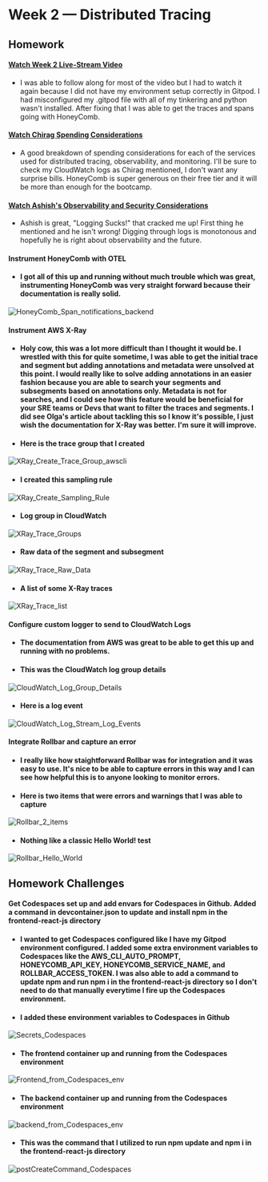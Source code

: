 # Week 2 — Distributed Tracing

## Homework

#### [Watch Week 2 Live-Stream Video](https://www.youtube.com/watch?v=2GD9xCzRId4&list=PLBfufR7vyJJ7k25byhRXJldB5AiwgNnWv&index=30)
* I was able to follow along for most of the video but I had to watch it again because I did not have my environment setup correctly in Gitpod. I had misconfigured my .gitpod file with all of my tinkering and python wasn't installed. After fixing that I was able to get the traces and spans going with HoneyComb.
   
#### [Watch Chirag Spending Considerations](https://www.youtube.com/watch?v=2W3KeqCjtDY)
* A good breakdown of spending considerations for each of the services used for distributed tracing, observability, and monitoring. I'll be sure to check my CloudWatch logs as Chirag mentioned, I don't want any surprise bills. HoneyComb is super generous on their free tier and it will be more than enough for the bootcamp.

#### [Watch Ashish's Observability and Security Considerations](https://www.youtube.com/watch?v=bOf4ITxAcXc&list=PLBfufR7vyJJ7k25byhRXJldB5AiwgNnWv&index=31)
* Ashish is great, "Logging Sucks!" that cracked me up! First thing he mentioned and he isn't wrong! Digging through logs is monotonous and hopefully he is right about observability and the future. 

#### Instrument HoneyComb with OTEL
* #### I got all of this up and running without much trouble which was great, instrumenting HoneyComb was very straight forward because their documentation is really solid.
![HoneyComb_Span_notifications_backend](assets/HoneyComb_Span_notifications_backend.png)

#### Instrument AWS X-Ray
* #### Holy cow, this was a lot more difficult than I thought it would be. I wrestled with this for quite sometime, I was able to get the initial trace and segment but adding annotations and metadata were unsolved at this point. I would really like to solve adding annotations in an easier fashion because you are able to search your segments and subsegments based on annotations only. Metadata is not for searches, and I could see how this feature would be beneficial for your SRE teams or Devs that want to filter the traces and segments. I did see Olga's article about tackling this so I know it's possible, I just wish the documentation for X-Ray was better. I'm sure it will improve.
* #### Here is the trace group that I created
![XRay_Create_Trace_Group_awscli](assets/XRay_Create_Trace_Group_awscli.png)
* #### I created this sampling rule
![XRay_Create_Sampling_Rule](assets/XRay_Create_Sampling_Rule.png)
* #### Log group in CloudWatch
![XRay_Trace_Groups](assets/XRay_Trace_Groups.png)
* #### Raw data of the segment and subsegment
![XRay_Trace_Raw_Data](assets/XRay_Trace_Raw_Data.png)
* #### A list of some X-Ray traces
![XRay_Trace_list](assets/XRay_Trace_list.png)

#### Configure custom logger to send to CloudWatch Logs
* #### The documentation from AWS was great to be able to get this up and running with no problems.
* #### This was the CloudWatch log group details
![CloudWatch_Log_Group_Details](assets/CloudWatch_Log_Group_Details.png)
* #### Here is a log event
![CloudWatch_Log_Stream_Log_Events](assets/CloudWatch_Log_Stream_Log_Events.png)

#### Integrate Rollbar and capture an error
* #### I really like how staightforward Rollbar was for integration and it was easy to use. It's nice to be able to capture errors in this way and I can see how helpful this is to anyone looking to monitor errors.
* #### Here is two items that were errors and warnings that I was able to capture
![Rollbar_2_items](assets/Rollbar_2_items.png)
* #### Nothing like a classic Hello World! test
![Rollbar_Hello_World](assets/Rollbar_Hello_World.png)

## Homework Challenges

#### Get Codespaces set up and add envars for Codespaces in Github. Added a command in devcontainer.json to update and install npm in the frontend-react-js directory
* #### I wanted to get Codespaces configured like I have my Gitpod environment configured. I added some extra environment variables to Codespaces like the AWS_CLI_AUTO_PROMPT, HONEYCOMB_API_KEY, HONEYCOMB_SERVICE_NAME, and ROLLBAR_ACCESS_TOKEN. I was also able to add a command to update npm and run npm i in the frontend-react-js directory so I don't need to do that manually everytime I fire up the Codespaces environment.
* #### I added these environment variables to Codespaces in Github
![Secrets_Codespaces](assets/Secrets_Codespaces.png)
* #### The frontend container up and running from the Codespaces environment
![Frontend_from_Codespaces_env](assets/Frontend_from_Codespaces_env.png)
* #### The backend container up and running from the Codespaces environment
![backend_from_Codespaces_env](assets/backend_from_Codespaces_env.png)
* #### This was the command that I utilized to run npm update and npm i in the frontend-react-js directory
![postCreateCommand_Codespaces](assets/postCreateCommand_Codespaces.png)

